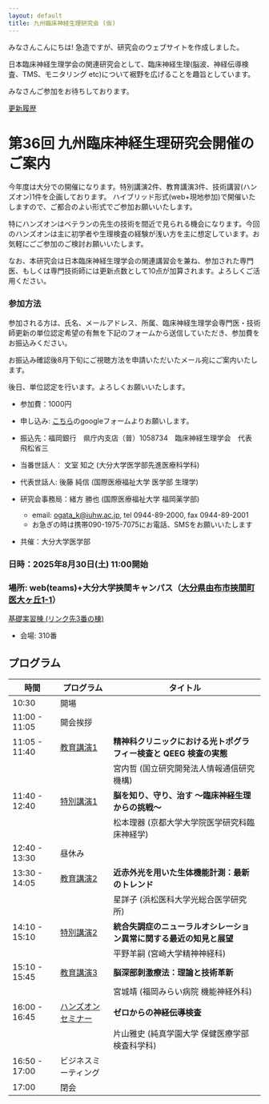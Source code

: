 ```yaml
---
layout: default
title: 九州臨床神経生理研究会 (仮)
---
```


みなさんこんにちは! 急造ですが、研究会のウェブサイトを作成しました。

日本臨床神経生理学会の関連研究会として、臨床神経生理(脳波、神経伝導検査、TMS、モニタリング etc)について裾野を広げることを趣旨としています。

みなさんご参加をお待ちしております。

[更新履歴](./history.md)

# 第36回 九州臨床神経生理研究会開催のご案内

今年度は大分での開催になります。特別講演2件、教育講演3件、技術講習(ハンズオン)1件を企画しております。
ハイブリッド形式(web+現地参加)で開催いたしますので、ご都合のよい形式でご参加お願いいたします。

特にハンズオンはベテランの先生の技術を間近で見られる機会になります。今回のハンズオンは主に初学者や生理検査の経験が浅い方を主に想定しています。お気軽にごご参加のご検討お願いいたします。

なお、本研究会は日本臨床神経生理学会の関連講習会を兼ね、参加された専門医、もしくは専門技術師には更新点数として10点が加算されます。よろしくご活用ください。

### 参加方法

参加される方は、氏名、メールアドレス、所属、臨床神経生理学会専門医・技術師更新の単位認定希望の有無を下記のフォームから送信していただき、参加費をお振込みください。

お振込み確認後8月下旬にご視聴方法を申請いただいたメール宛にご案内いたします。

後日、単位認定を行います。よろしくお願いいたします。

- 参加費：1000円
- 申し込み: [こちら](https://forms.gle/NLAUABVcNnrkXBQW8)のgoogleフォームよりお願いします。
- 振込先：福岡銀行　県庁内支店（普）1058734　臨床神経生理学会　代表　飛松省三

- 当番世話人： 文室 知之 (大分大学医学部先進医療科学科)
- 代表世話人: 後藤 純信 (国際医療福祉大学 医学部 生理学)
- 研究会事務局：緒方 勝也 (国際医療福祉大学 福岡薬学部)
  - email: ogata_k@iuhw.ac.jp, tel 0944-89-2000, fax 0944-89-2001
  - お急ぎの時は携帯090-1975-7075にお電話、SMSをお願いいたします
- 共催：大分大学医学部

### 日時：2025年8月30日(土) 11:00開始

### 場所: web(teams)+大分大学挾間キャンパス（[大分県由布市挾間町医大ヶ丘1-1](https://maps.app.goo.gl/jjBN7UfhmkwpAaqu7)）

[基礎実習棟 (リンク先3番の棟)](https://www.med.oita-u.ac.jp/campus/map.html#annai-joho)

- 会場: 310番

## プログラム

|時間|プログラム|タイトル|
|----|----|----|
|10:30| 開場||
|11:00 - 11:05|開会挨拶||
|11:05 - 11:40|[教育講演1](files/abstract_EL1_miyauchi.pdf)|**精神科クリニックにおける光トポグラフィー検査と QEEG 検査の実態**|
|||宮内哲 (国立研究開発法人情報通信研究機構)|
|11:40 - 12:40|[特別講演1](files/abstract_SL1_matsumoto.pdf)|**脳を知り、守り、治す 〜臨床神経⽣理からの挑戦〜**|
|||松本理器 (京都⼤学⼤学院医学研究科臨床神経学)|
|12:40 - 13:30|昼休み||
|13:30 - 14:05|[教育講演2](files/abstract_EL2_hoshi.pdf)|**近赤外光を用いた生体機能計測：最新のトレンド**|
|||星詳子 (浜松医科大学光総合医学研究所)|
|14:10 - 15:10|[特別講演2](files/abstract_SL2_hirano.pdf)|**統合失調症のニューラルオシレーション異常に関する最近の知見と展望**|
|||平野羊嗣 (宮崎大学精神神経科)|
|15:10 - 15:45|[教育講演3](files/abstract_EL3_miyagi.pdf)|**脳深部刺激療法：理論と技術革新**|
|||宮城靖 (福岡みらい病院 機能神経外科)|
|16:00 - 16:45|[ハンズオンセミナー](files/abstract_HO_katayama.pdf)|**ゼロからの神経伝導検査**|
|||片山雅史 (純真学園大学 保健医療学部 検査科学科)|
|16:50 - 17:00|ビジネスミーティング||
|17:00|閉会||


